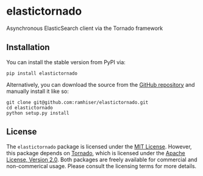 # elastictornado

Asynchronous ElasticSearch client via the Tornado framework

## Installation

You can install the stable version from PyPI via:

```
pip install elastictornado
```

Alternatively, you can download the source from the
[GitHub repository](https://github.com/ramhiser/elastictornado) and manually
install it like so:

```
git clone git@github.com:ramhiser/elastictornado.git
cd elastictornado
python setup.py install
```

## License

The `elastictornado` package is licensed under the
[MIT License](http://opensource.org/licenses/MIT). However, this package depends
on [Tornado](http://www.tornadoweb.org/), which is licensed under the
[Apache License, Version 2.0](http://www.apache.org/licenses/LICENSE-2.0). Both
packages are freely available for commercial and non-commerical usage. Please
consult the licensing terms for more details.
